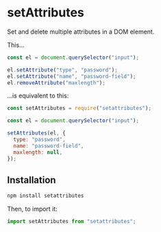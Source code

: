 # setAttributes

Set and delete multiple attributes in a DOM element.

This...

```javascript
const el = document.querySelector("input");

el.setAttribute("type", "password");
el.setAttribute("name", "password-field");
el.removeAttribute("maxlength");
```

...is equivalent to this:

```javascript
const setAttributes = require("setattributes");

const el = document.querySelector("input");

setAttributes(el, {
  type: "password",
  name: "password-field",
  maxlength: null,
});
```

## Installation

```sh
npm install setattributes
```

Then, to import it:

```js
import setAttributes from "setattributes";
```
